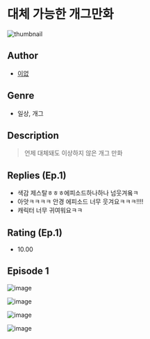 # 대체 가능한 개그만화
![thumbnail](https://image-comic.pstatic.net/user_contents_data/challenge_comic/2023/05/25/328601/upload_4121750459165980976_480x623.jpeg)

## Author
- [이없](https://comic.naver.com/artistTitle?id=328601)

## Genre
- 일상, 개그

## Description
> 언제 대체돼도 이상하지 않은 개그 만화

## Replies (Ep.1)
- 색감 제스탈ㅎㅎㅎ에피소드하나하나 넘웃겨욬ㅋ
- 아앗ㅋㅋㅋㅋ 안경 에피소드 너무 웃겨요ㅋㅋㅋ!!!!
- 캐릭터 너무 귀여워요ㅋㅋ

## Rating (Ep.1)
- 10.00

## Episode 1
![image](https://image-comic.pstatic.net/user_contents_data/challenge_comic/2023/05/25/328601/upload_7017283548158911541.jpeg)

![image](https://image-comic.pstatic.net/user_contents_data/challenge_comic/2023/05/25/328601/upload_7147838455805982777.jpeg)

![image](https://image-comic.pstatic.net/user_contents_data/challenge_comic/2023/05/25/328601/upload_7234525068342606129.jpeg)

![image](https://image-comic.pstatic.net/user_contents_data/challenge_comic/2023/05/25/328601/upload_7233401358852240697.jpeg)

